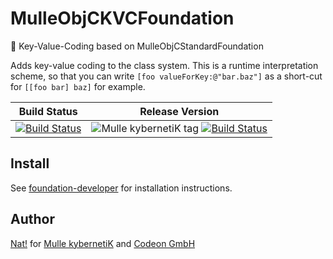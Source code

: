 # MulleObjCKVCFoundation

🔑 Key-Value-Coding based on MulleObjCStandardFoundation

Adds key-value coding to the class system. This is a runtime interpretation
scheme, so that you can write `[foo valueForKey:@"bar.baz"]` as a short-cut
for `[[foo bar] baz]` for example.



Build Status | Release Version
-------------|-----------------------------------
[![Build Status](https://travis-ci.org/MulleFoundation/MulleObjCKVCFoundation.svg?branch=release)](https://travis-ci.org/MulleFoundation/MulleObjCKVCFoundation) | ![Mulle kybernetiK tag](https://img.shields.io/github/tag/MulleFoundation/MulleObjCKVCFoundation.svg) [![Build Status](https://travis-ci.org/MulleFoundation/MulleObjCKVCFoundation.svg?branch=release)](https://travis-ci.org/MulleFoundation/MulleObjCKVCFoundation)


## Install

See [foundation-developer](//github.com//foundation-developer) for
installation instructions.


## Author

[Nat!](//www.mulle-kybernetik.com/weblog) for
[Mulle kybernetiK](//www.mulle-kybernetik.com) and
[Codeon GmbH](//www.codeon.de)
